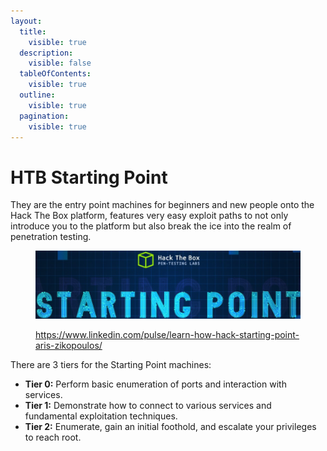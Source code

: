 ```yaml
---
layout:
  title:
    visible: true
  description:
    visible: false
  tableOfContents:
    visible: true
  outline:
    visible: true
  pagination:
    visible: true
---
```


# HTB Starting Point

They are the entry point machines for beginners and new people onto the Hack The Box platform, features very easy exploit paths to not only introduce you to the platform but also break the ice into the realm of penetration testing.

<figure><img src="../../.gitbook/assets/image (44).png" alt=""><figcaption><p><a href="https://www.linkedin.com/pulse/learn-how-hack-starting-point-aris-zikopoulos/">https://www.linkedin.com/pulse/learn-how-hack-starting-point-aris-zikopoulos/</a></p></figcaption></figure>

There are 3 tiers for the Starting Point machines:

* **Tier 0:** Perform basic enumeration of ports and interaction with services.
* **Tier 1:** Demonstrate how to connect to various services and fundamental exploitation techniques.
* **Tier 2:** Enumerate, gain an initial foothold, and escalate your privileges to reach root.
